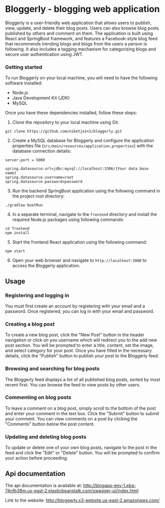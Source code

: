 # Bloggerly - blogging web application

Bloggerly is a user-friendly web application that allows users to publish, view, update, and delete their blog posts.
Users can also browse blog posts published by others and comment on them. The application is built using React and SpringBoot framework, and features a Facebook-style blog feed that recommends trending blogs and blogs from the users a person is following.
It also includes a tagging mechanism for categorizing blogs and secure user authentication using JWT.

### Getting started

To run Bloggerly on your local machine, you will need to have the following software installed:

- Node.js
- Java Development Kit (JDK)
- MySQL

Once you have these dependencies installed, follow these steps:

1. Clone the repository to your local machine using Git.
```
git clone https://github.com/niketjain1/bloggerly.git
```

2. Create a MySQL database for Bloggerly and configure the application properties file (`src/main/resources/application.properties`) with the database connection details:

```
server.port = 5000

spring.datasource.url=jdbc:mysql://localhost:3306/{Your data base name}
spring.datasource.username=root
spring.datasource.password=password
```

3. Run the backend SpringBoot application using the following command in the project root directory:
```
./gradlew bootRun
``` 

4. In a separate terminal, navigate to the `frontend` directory and install the required Node.js packages using following commands:
```
cd frontend
npm install
```

5. Start the frontend React application using the following command:
```
npm start
```

6. Open your web browser and navigate to `http://localhost:3000` to access the Bloggerly application.

## Usage

### Registering and logging in

You must first create an account by registering with your email and a password. Once registered, you can log in with your email and password.

### Creating a blog post

To create a new blog post, click the "New Post" button in the header navigation or click on you username which will redirect you to the add new post section. You will be prompted to enter a title, content, set the image, and select category for your post. Once you have filled in the necessary details, click the "Publish" button to publish your post to the Bloggerly feed.

### Browsing and searching for blog posts

The Bloggerly feed displays a list of all published blog posts, sorted by most recent first. You can browse the feed to view posts by other users. 

### Commenting on blog posts

To leave a comment on a blog post, simply scroll to the bottom of the post and enter your comment in the text box. Click the "Submit" button to submit your comment. You can view comments on a post by clicking the "Comments" button below the post content.

### Updating and deleting blog posts

To update or delete one of your own blog posts, navigate to the post in the feed and click the "Edit" or "Delete" button. You will be prompted to confirm your action before proceeding.

## Api documentation
The api documentation is available at: http://blogapp-env-1.eba-74nfb38m.us-east-2.elasticbeanstalk.com/swagger-ui/index.html

Link to the website: http://bloggerly.s3-website.us-east-2.amazonaws.com/

